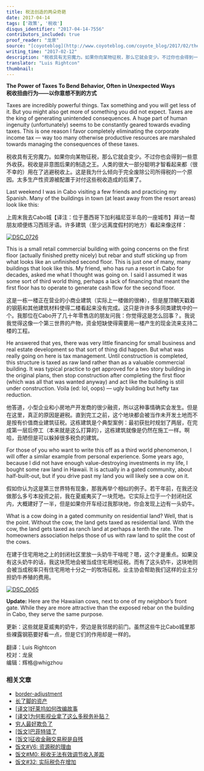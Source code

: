 ```yaml
---
title: 税法创造的两朵奇葩
date: 2017-04-14
tags: ['政策', '税收']
disqus_identifier: "2017-04-14-7556"
contributors_included: true
proof_reader: "龙泉"
source: "[coyoteblog](http://www.coyoteblog.com/coyote_blog/2017/02/the-power-of-taxes-to-bend-behavior-often-in-unexpected-ways.html)"
writing_time: "2017-02-12"
description: "税收具有无穷魔力。如果你向某物征税，那么它就会变少。不过你也会得到一些意外收获。税收是非意图后果的制造之王。人类的很大一部分聪明才智看起来都（很不幸的）用在了逃避税收上。"
translator: "Luis Rightcon"
thumbnail:
---
```


**The Power of Taxes To Bend Behavior, Often in Unexpected Ways**  
**税收扭曲行为——以你意想不到的方式**

Taxes are incredibly powerful things. Tax something and you will get less of it. But you might also get more of something you did not expect. Taxes are the king of generating unintended consequences. A huge part of human ingenuity (unfortunately) seems to be constantly geared towards evading taxes. This is one reason I favor completely eliminating the corporate income tax — way too many otherwise productive resources are marshaled towards managing the consequences of these taxes.

税收具有无穷魔力。如果你向某物征税，那么它就会变少。不过你也会得到一些意外收获。税收是非意图后果的制造之王。人类的很大一部分聪明才智看起来都（很不幸的）用在了逃避税收上。这是我为什么倾向于完全废除公司所得税的一个原因。太多生产性资源被配置于对付这些税收造成的后果了。

Last weekend I was in Cabo visiting a few friends and practicing my Spanish. Many of the buildings in town (at least away from the resort areas) look like this:

上周末我去Cabo城【译注：位于墨西哥下加利福尼亚半岛的一座城市】拜访一帮朋友顺便练习西班牙语。许多建筑（至少远离度假村的地方）看起来像这样：

[![DSC_0726](https://headsalon.org/wordpress/wp-content/uploads/2017/04/DSC_0726-300x225.jpg)](https://headsalon.org/wordpress/wp-content/uploads/2017/04/DSC_0726.jpg)

This is a small retail commercial building with going concerns on the first floor (actually finished pretty nicely) but rebar and stuff sticking up from what looks like an unfinished second floor. This is just one of many, many buildings that look like this. My friend, who has run a resort in Cabo for decades, asked me what I thought was going on. I said I assumed it was some sort of third world thing, perhaps a lack of financing that meant the first floor has to operate to generate cash flow for the second floor.

这是一栋一楼正在营业的小商业建筑（实际上一楼做的很棒），但是屋顶朝天戳着的钢筋和其他建筑材料使得二楼看起来没有完成。这只是许许多多同类建筑中的一个。我那位在Cabo开了几十年零售店的朋友问我：你觉得这是怎么回事？。我说我觉得这像一个第三世界的产物，资金短缺使得需要用一楼产生的现金流来支持二楼的工程。

He answered that yes, there was very little financing for small business and real estate development so that sort of thing did happen. But what was really going on here is tax management. Until construction is completed, this structure is taxed as raw land rather than as a valuable commercial building. It was typical practice to get approved for a two story building in the original plans, then stop construction after completing the first floor (which was all that was wanted anyway) and act like the building is still under construction. Voila (ed: lol, oops) — ugly building but hefty tax reduction.

他答道，小型企业和小房地产开发商的很少融资，所以这种事情确实会发生。但是在这里，真正的原因是避税。直到完工之前，这个地块都会被当作未开发土地而不是按有价值商业建筑征税。这栋建筑是个典型案例：最初获批时规划了两层，在完成第一层后停工（本来就是这么打算的），这栋建筑就像是仍然在施工一样。啊哈，丑陋但是可以躲掉很多税负的建筑。

For those of you who want to write this off as a third world phenomenon, I will offer a similar example from personal experience. Some years ago, because I did not have enough value-destroying investments in my life, I bought some raw land in Hawaii. It is actually in a gated community, about half-built-out, but if you drive past my land you will likely see a cow on it.

假如你认为这是第三世界特有现象，那我再举个相似的例子。若干年前，在我还没做那么多亏本投资之前，我在夏威夷买了一块荒地。它实际上位于一个封闭社区内，大概建好了一半，但是如果你开车经过我那块地，你会发现上边有一头奶牛。

What is a cow doing in a gated community on residential land? Well, that is the point. Without the cow, the land gets taxed as residential land. With the cow, the land gets taxed as ranch land at perhaps a tenth the rate. The homeowners association helps those of us with raw land to split the cost of the cows.

在建于住宅用地之上的封闭社区里放一头奶牛干啥呢？嗯，这个才是重点。如果没有这头奶牛的话，我这块荒地会被当成住宅用地征税。而有了这头奶牛，这块地则会被当成税率只有住宅用地十分之一的牧场征税。业主协会帮助我们这样的业主分担奶牛养殖的费用。

[![DSC_0065](https://headsalon.org/wordpress/wp-content/uploads/2017/04/DSC_0065-300x199.jpg)](https://headsalon.org/wordpress/wp-content/uploads/2017/04/DSC_0065.jpg)

**Update:** Here are the Hawaiian cows, next to one of my neighbor’s front gate. While they are more attractive than the exposed rebar on the building in Cabo, they serve the same purpose.

更新：这些就是夏威夷的奶牛，旁边是我邻居的前门。虽然这些牛比Cabo城里那些裸露钢筋要好看一点，但是它们的作用却是一样的。


翻译：Luis Rightcon  
校对：龙泉  
编辑：辉格@whigzhou


### 相关文章

* [border-adjustment](https://headsalon.org/archives/7673.html "border-adjustment")
* [长了脚的资产](https://headsalon.org/archives/7611.html "长了脚的资产")
* [[译文]好莱坞如何改编故事](https://headsalon.org/archives/7382.html "[译文]好莱坞如何改编故事")
* [[译文]为何影视业拿了这么多税务补贴？](https://headsalon.org/archives/7371.html "[译文]为何影视业拿了这么多税务补贴？")
* [穷人最好欺负了](https://headsalon.org/archives/7050.html "穷人最好欺负了")
* [[饭文]巴菲特错了](https://headsalon.org/archives/4268.html "[饭文]巴菲特错了")
* [[饭文]征收金融交易税是自残](https://headsalon.org/archives/3608.html "[饭文]征收金融交易税是自残")
* [饭文#V6: 资源税的理由](https://headsalon.org/archives/2100.html "饭文#V6: 资源税的理由")
* [饭文#M0: 税收无法有效调节收入差距](https://headsalon.org/archives/726.html "饭文#M0: 税收无法有效调节收入差距")
* [饭文#32: 实际税负在增加](https://headsalon.org/archives/622.html "饭文#32: 实际税负在增加")
